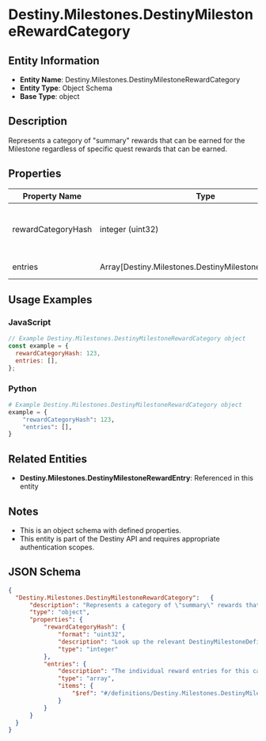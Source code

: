 # Destiny.Milestones.DestinyMilestoneRewardCategory

## Entity Information
- **Entity Name**: Destiny.Milestones.DestinyMilestoneRewardCategory
- **Entity Type**: Object Schema
- **Base Type**: object

## Description
Represents a category of "summary" rewards that can be earned for the Milestone regardless of specific quest rewards that can be earned.

## Properties

| Property Name | Type | Description | Required |
|---------------|------|-------------|----------|
| rewardCategoryHash | integer (uint32) | Look up the relevant DestinyMilestoneDefinition, and then use rewardCategoryHash to look up the category info in DestinyMilestoneDefinition.rewards. | No |
| entries | Array[Destiny.Milestones.DestinyMilestoneRewardEntry] | The individual reward entries for this category, and their status. | No |

## Usage Examples

### JavaScript
```javascript
// Example Destiny.Milestones.DestinyMilestoneRewardCategory object
const example = {
  rewardCategoryHash: 123,
  entries: [],
};
```

### Python
```python
# Example Destiny.Milestones.DestinyMilestoneRewardCategory object
example = {
    "rewardCategoryHash": 123,
    "entries": [],
}
```

## Related Entities
- **Destiny.Milestones.DestinyMilestoneRewardEntry**: Referenced in this entity

## Notes
- This is an object schema with defined properties.
- This entity is part of the Destiny API and requires appropriate authentication scopes.

## JSON Schema
```json
{
  "Destiny.Milestones.DestinyMilestoneRewardCategory":   {
      "description": "Represents a category of \"summary\" rewards that can be earned for the Milestone regardless of specific quest rewards that can be earned.",
      "type": "object",
      "properties": {
          "rewardCategoryHash": {
              "format": "uint32",
              "description": "Look up the relevant DestinyMilestoneDefinition, and then use rewardCategoryHash to look up the category info in DestinyMilestoneDefinition.rewards.",
              "type": "integer"
          },
          "entries": {
              "description": "The individual reward entries for this category, and their status.",
              "type": "array",
              "items": {
                  "$ref": "#/definitions/Destiny.Milestones.DestinyMilestoneRewardEntry"
              }
          }
      }
  }
}
```
